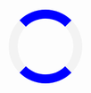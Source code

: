 <html>
<head>
<meta http-equiv="Refresh" content="1; url='https://zedwallet.net'" />
<meta name="viewport" content="width=device-width, initial-scale=1">
 <meta http-equiv="x-ua-compatible" content="ie=edge">
<title>NEUTCOIN STATELESS WALLET | MORE RIGHT FROM YOUR WALLET</title>
  <!-- Font Awesome -->
  <link rel="shortcut icon" type="image/x-icon" href="img/logo-icon.png"/>
<style>
.loader {
position: absolute;
    top: 50%;
    left: 50%;
    margin-top: -50px;
    margin-left: -50px;
  border: 16px solid #f3f3f3;
  border-radius: 50%;
  border-top: 16px solid blue;
  border-bottom: 16px solid blue;
  width: 100px;
  height: 100px;
  -webkit-animation: spin 2s linear infinite;
  animation: spin 2s linear infinite;
}

@-webkit-keyframes spin {
  0% { -webkit-transform: rotate(0deg); }
  100% { -webkit-transform: rotate(360deg); }
}

@keyframes spin {
  0% { transform: rotate(0deg); }
  100% { transform: rotate(360deg); }
}
</style>
</head>
<body>

<h2></h2>

<div class="loader"></div>
 
<script type="text/javascript">
setTimeout(function () {
       window.location.href = "https://zedwallet.net";
    }, 2000);
</script>

</body>
</html>
